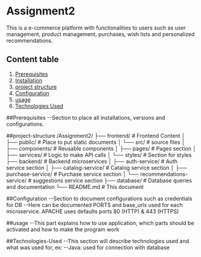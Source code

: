 # Assignment2

This is a e-commerce platform with functionalities to users such as user management, product management, purchases, wish lists and personalized recommendations.

## Content table
1. [Prerequisites](#Prerequisites)
2. [Installation](#installation)
3. [project structure](#project-structure)
4. [Configuration](#Configuration)
5. [usage](#usage)
6. [Technologies Used](#Technologies-Used)

##Prerequisites
--Section to place all installations, versions and configurations.

##project-structure
/Assignment2/
├── frontend/                      # Frontend Content
│   ├── public/                    # Place to put static documents
│   └── src/                       # source files
│         ├── components/          # Reusable components
│         ├── pages/               # Pages section
│         ├── services/            # Logic to make API calls
│         └── styles/              # Section for styles
├── backend/                       # Backend microservices
│   ├── auth-service/              # Auth service section
│   ├── catalog-service/           # Catalog service section
│   ├── purchase-service/          # Purchase service section
│   └── recommendations-service/   # suggestions service section
├── database/                      # Database queries and documentation
└── README.md                      # This document

##Configuration
--Section to document configurations such as credentials for DB
--Here can be documented PORTS and base_urls used for each microservice.
APACHE uses defaults ports 80 (HTTP) & 443 (HTTPS)

##usage
--This part explains how to use application, which parts should be activated and how to make the program work

##Technologies-Used
--This section will describe technologies used and what was used for, ex:
--Java: used for connection with database

